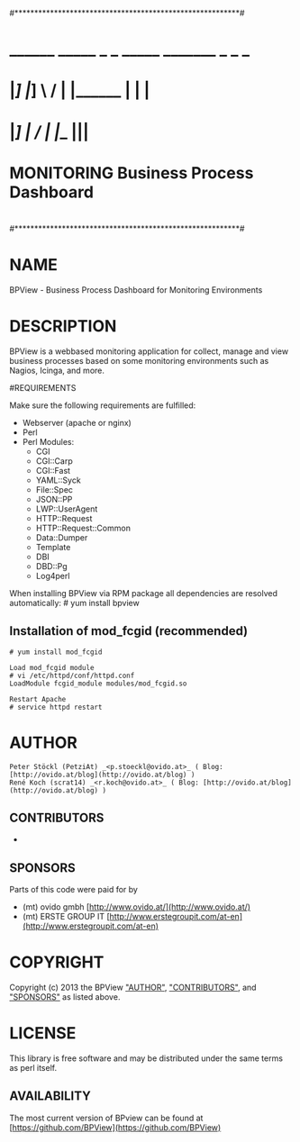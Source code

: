  #*********************************************************#
 #                                                         #
 #       ______   _____  _    _ _____ _______ _  _  _      #
 #       |_____] |_____]  \  /    |   |______ |  |  |      #
 #       |_____] |         \/   __|__ |______ |__|__|      #
 #          MONITORING Business Process Dashboard          #
 #                                                         #
 #*********************************************************#

# NAME

BPView - Business Process Dashboard for Monitoring Environments

# DESCRIPTION

BPView is a webbased monitoring application for collect, manage and view
business processes based on some monitoring environments such as Nagios,
Icinga, and more.

#REQUIREMENTS

Make sure the following requirements are fulfilled:
  * Webserver (apache or nginx)
  * Perl
  * Perl Modules:
    - CGI
    - CGI::Carp
    - CGI::Fast
    - YAML::Syck
    - File::Spec
    - JSON::PP
    - LWP::UserAgent
    - HTTP::Request
    - HTTP::Request::Common
    - Data::Dumper
    - Template
    - DBI
    - DBD::Pg
    - Log4perl
    

When installing BPView via RPM package all dependencies are resolved automatically:
    # yum install bpview

## Installation of mod_fcgid (recommended)

    # yum install mod_fcgid
  
    Load mod_fcgid module
    # vi /etc/httpd/conf/httpd.conf
    LoadModule fcgid_module modules/mod_fcgid.so
  
    Restart Apache
    # service httpd restart



# AUTHOR

    Peter Stöckl (PetziAt) _<p.stoeckl@ovido.at>_ ( Blog: [http://ovido.at/blog](http://ovido.at/blog) )
    René Koch (scrat14) _<r.koch@ovido.at>_ ( Blog: [http://ovido.at/blog](http://ovido.at/blog) )

## CONTRIBUTORS

- 

## SPONSORS

Parts of this code were paid for by

- (mt) ovido gmbh [http://www.ovido.at/](http://www.ovido.at/)
- (mt) ERSTE GROUP IT [http://www.erstegroupit.com/at-en](http://www.erstegroupit.com/at-en)


# COPYRIGHT

Copyright (c) 2013 the BPView ["AUTHOR"](#AUTHOR), ["CONTRIBUTORS"](#CONTRIBUTORS), and ["SPONSORS"](#SPONSORS) as listed above.

# LICENSE

This library is free software and may be distributed under the same terms as perl itself.

## AVAILABILITY

The most current version of BPview can be found at [https://github.com/BPView](https://github.com/BPView)

  
